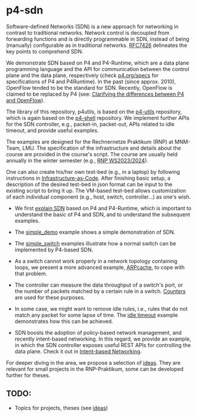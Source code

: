 # p4-sdn

Software-defined Networks (SDN) is a new approach for networking in contrast to traditional networks. Network control is decoupled from forwarding functions and is directly programmable in SDN, instead of being (manually) configurable as in traditional networks. [RFC7426](https://www.rfc-editor.org/rfc/rfc7426.html) delineates the key points to comprehend SDN.

We demonstrate SDN based on P4 and P4-Runtime, which are a data plane programming language and the API for communication between the control plane and the data plane, respectively (check [p4.org/specs](https://p4.org/specs/) for specifications of P4 and P4Runtime). In the past (since approx. 2010), OpenFlow tended to be the standard for SDN. Recently, OpenFlow is claimed to be replaced by P4 (see: [Clarifying the differences between P4 and OpenFlow](https://opennetworking.org/news-and-events/blog/clarifying-the-differences-between-p4-and-openflow/)).

The library of this repository, p4utils, is based on the [p4-utils](https://github.com/nsg-ethz/p4-utils) repository, which is again based on the [p4-shell](https://github.com/p4lang/p4runtime-shell) repository. We implement further APIs for the SDN controller, e.g., packet-in, packet-out, APIs related to idle timeout, and provide useful examples.

The examples are designed for the Rechnernetze Praktikum (RNP) at MNM-Team, LMU. The specification of the infrastructure and details about the course are provided in the course's script. The course are usually held annually in the winter semester (e.g., [RNP WS2023/2024](https://www.nm.ifi.lmu.de/teaching/Praktika/2023ws/rnp/)). 

One can also create his/her own test-bed (e.g., in a laptop) by following instructions in [Infrastructure-as-Code](Infrastructure-as-Code). After finishing basic setup, a description of the desired test-bed in json format can be input to the existing script to bring it up. The VM-based test-bed allows customization of each individual component (e.g., host, switch, controller...) as one's wish.

+ We first [explain SDN](explaining_SDN) based on P4 and P4-Runtime, which is important to understand the basic of P4 and SDN, and to understand the subsequent examples.

+ The [simple\_demo](simple_demo) example shows a simple demonstration of SDN.

+ The [simple\_switch](simple_switch) examples illustrate how a normal switch can be implemented by P4-based SDN.

+ As a switch cannot work properly in a network topology containing loops, we present a more advanced example, [ARPcache](ARPcache), to cope with that problem.

+ The controller can measure the data throughput of a switch's port, or the number of packets matched by a certain rule in a switch. [Counters](counters) are used for these purposes.

+ In some case, we might want to remove idle rules, i.e., rules that do not match any packet for some lapse of time. The [idle timeout](idletimeout) example demonstrates how this can be achieved.

+ SDN boosts the adoption of policy-based network management, and recently intent-based networking. In this regard, we provide an example, in which the SDN controller exposes useful REST APIs for controlling the data plane. Check it out in [Intent-based Networking](Intent-based-Networking).

For deeper diving in the area, we propose a selection of [ideas](ideas). They are relevant for small projects in the RNP-Praktikum, some can be developed further for theses.

## TODO: 
+ Topics for projects, theses (see [ideas](ideas))
